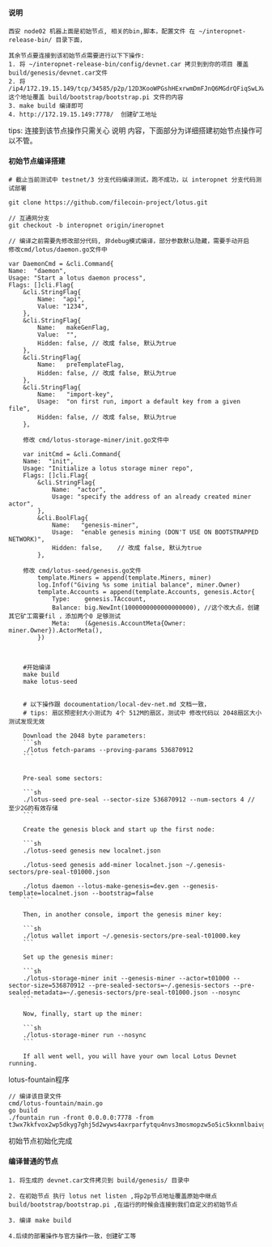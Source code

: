 #### 说明

    西安 node02 机器上面是初始节点, 相关的bin,脚本，配置文件 在 ~/interopnet-release-bin/ 目录下面，
    
    其余节点要连接到该初始节点需要进行以下下操作:
    1. 将 ~/interopnet-release-bin/config/devnet.car 拷贝到到你的项目 覆盖 build/genesis/devnet.car文件
    2. 将 /ip4/172.19.15.149/tcp/34585/p2p/12D3KooWPGshHExrwmDmFJnQ6MGdrQFiqSwLXw9uCfSLNM21anHP 这个地址覆盖 build/bootstrap/bootstrap.pi 文件的内容
    3. make build 编译即可
    4. http://172.19.15.149:7778/  创建矿工地址
   

tips: 连接到该节点操作只需关心 说明 内容，下面部分为详细搭建初始节点操作可以不管。

#### 初始节点编译搭建

    # 截止当前测试中 testnet/3 分支代码编译测试，跑不成功，以 interopnet 分支代码测试部署

    git clone https://github.com/filecoin-project/lotus.git
    
    // 互通网分支
    git checkout -b interopnet origin/ineropnet

    // 编译之前需要先修改部分代码, 非debug模式编译，部分参数默认隐藏，需要手动开启
    修改cmd/lotus/daemon.go文件中

    var DaemonCmd = &cli.Command{
	Name:  "daemon",
	Usage: "Start a lotus daemon process",
	Flags: []cli.Flag{
		&cli.StringFlag{
			Name:  "api",
			Value: "1234",
		},
		&cli.StringFlag{
			Name:   makeGenFlag,
			Value:  "",
			Hidden: false, // 改成 false, 默认为true
		},
		&cli.StringFlag{
			Name:   preTemplateFlag,
			Hidden: false, // 改成 false, 默认为true
		},
		&cli.StringFlag{
			Name:   "import-key",
			Usage:  "on first run, import a default key from a given file",
			Hidden: false, // 改成 false, 默认为true
		},

        修改 cmd/lotus-storage-miner/init.go文件中
    
        var initCmd = &cli.Command{
        Name:  "init",
        Usage: "Initialize a lotus storage miner repo",
        Flags: []cli.Flag{
            &cli.StringFlag{
                Name:  "actor",
                Usage: "specify the address of an already created miner actor",
            },
            &cli.BoolFlag{
                Name:   "genesis-miner",
                Usage:  "enable genesis mining (DON'T USE ON BOOTSTRAPPED NETWORK)",
                Hidden: false,    // 改成 false, 默认为true
            },

        修改 cmd/lotus-seed/genesis.go文件
        	template.Miners = append(template.Miners, miner)
			log.Infof("Giving %s some initial balance", miner.Owner)
			template.Accounts = append(template.Accounts, genesis.Actor{
				Type:    genesis.TAccount,
				Balance: big.NewInt(1000000000000000000), //这个改大点，创建其它矿工需要fil ，添加两个0 足够测试
				Meta:    (&genesis.AccountMeta{Owner: miner.Owner}).ActorMeta(),
			})



        #开始编译
        make build
        make lotus-seed


        # 以下操作跟 docoumentation/local-dev-net.md 文档一致，
        # tips: 扇区预密封大小测试为 4个 512M的扇区，测试中 修改代码以 2048扇区大小测试发现无效

        Download the 2048 byte parameters:
        ```sh
        ./lotus fetch-params --proving-params 536870912
        ```


        Pre-seal some sectors:

        ```sh
        ./lotus-seed pre-seal --sector-size 536870912 --num-sectors 4 // 至少2G的有效存储 
        ```

        Create the genesis block and start up the first node:

        ```sh
        ./lotus-seed genesis new localnet.json
        
        ./lotus-seed genesis add-miner localnet.json ~/.genesis-sectors/pre-seal-t01000.json
        
        ./lotus daemon --lotus-make-genesis=dev.gen --genesis-template=localnet.json --bootstrap=false
        ```

        Then, in another console, import the genesis miner key:

        ```sh
        ./lotus wallet import ~/.genesis-sectors/pre-seal-t01000.key
        ```

        Set up the genesis miner:

        ```sh
        ./lotus-storage-miner init --genesis-miner --actor=t01000 --sector-size=536870912 --pre-sealed-sectors=~/.genesis-sectors --pre-sealed-metadata=~/.genesis-sectors/pre-seal-t01000.json --nosync
        ```

        Now, finally, start up the miner:

        ```sh
        ./lotus-storage-miner run --nosync
        ```

        If all went well, you will have your own local Lotus Devnet running.

lotus-fountain程序

    // 编译该目录文件
    cmd/lotus-fountain/main.go
    go build
    ./fountain run -front 0.0.0.0:7778 -from t3wx7kkfvox2wp5dkyg7ghj5d2wyws4axrparfytqu4nvs3mosmopzw5o5ic5kxnmlbaivgob6rww5fcsygj6q

初始节点初始化完成

#### 编译普通的节点

    1. 将生成的 devnet.car文件拷贝到 build/genesis/ 目录中

    2. 在初始节点 执行 lotus net listen ,将p2p节点地址覆盖原始中继点 build/bootstrap/bootstrap.pi ,在运行的时候会连接到我们自定义的初始节点
    
    3. 编译 make build

    4.后续的部署操作与官方操作一致，创建矿工等




